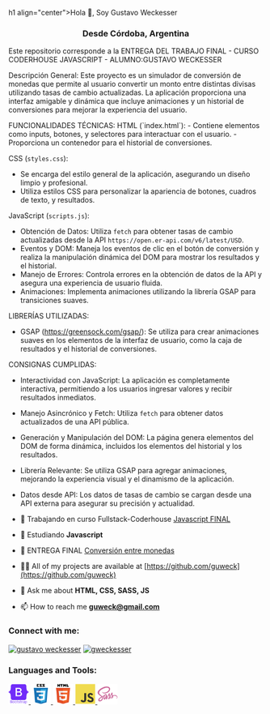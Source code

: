 h1 align="center">Hola 👋, Soy Gustavo Weckesser</h1>

<h3 align="center">Desde Córdoba, Argentina</h3>
<p> Este repositorio corresponde a la ENTREGA DEL TRABAJO FINAL - CURSO CODERHOUSE JAVASCRIPT - ALUMNO:GUSTAVO WECKESSER</p>
<p>Descripción General:  Este proyecto es un simulador de conversión de monedas que permite al usuario convertir un monto entre distintas divisas utilizando tasas de cambio actualizadas. La aplicación proporciona una interfaz amigable y dinámica que incluye animaciones y un historial de conversiones para mejorar la experiencia del usuario.</p>
<p>FUNCIONALIDADES TÉCNICAS:
HTML (`index.html`):
- Contiene elementos como inputs, botones, y selectores para interactuar con el usuario.
- Proporciona un contenedor para el historial de conversiones.

CSS (`styles.css`):
- Se encarga del estilo general de la aplicación, asegurando un diseño limpio y profesional.
- Utiliza estilos CSS para personalizar la apariencia de botones, cuadros de texto, y resultados.

JavaScript (`scripts.js`):
- Obtención de Datos: Utiliza `fetch` para obtener tasas de cambio actualizadas desde la API `https://open.er-api.com/v6/latest/USD`.
- Eventos y DOM: Maneja los eventos de clic en el botón de conversión y realiza la manipulación dinámica del DOM para mostrar los resultados y el historial.
- Manejo de Errores: Controla errores en la obtención de datos de la API y asegura una experiencia de usuario fluida.
- Animaciones: Implementa animaciones utilizando la librería GSAP para transiciones suaves.

LIBRERÍAS UTILIZADAS:
- GSAP (https://greensock.com/gsap/): Se utiliza para crear animaciones suaves en los elementos de la interfaz de usuario, como la caja de resultados y el historial de conversiones.

CONSIGNAS CUMPLIDAS:
- Interactividad con JavaScript: La aplicación es completamente interactiva, permitiendo a los usuarios ingresar valores y recibir resultados inmediatos.
- Manejo Asincrónico y Fetch: Utiliza `fetch` para obtener datos actualizados de una API pública.
- Generación y Manipulación del DOM: La página genera elementos del DOM de forma dinámica, incluidos los elementos del historial y los resultados.
- Librería Relevante: Se utiliza GSAP para agregar animaciones, mejorando la experiencia visual y el dinamismo de la aplicación.
- Datos desde API: Los datos de tasas de cambio se cargan desde una API externa para asegurar su precisión y actualidad.</p>



- 🔭 Trabajando en curso Fullstack-Coderhouse [Javascript FINAL](https://github.com/guweck/Coder-JS-FINAL-Gustavo-Weckesser)

- 🌱 Estudiando **Javascript**

- 👯 ENTREGA FINAL [Conversión entre monedas](https://github.com/guweck/Coder-JS-FINAL-Gustavo-Weckesser)

- 👨‍💻 All of my projects are available at [https://github.com/guweck](https://github.com/guweck)

- 💬 Ask me about **HTML, CSS, SASS, JS**

- 📫 How to reach me **guweck@gmail.com**

<h3 align="left">Connect with me:</h3>
<p align="left">
<a href="https://linkedin.com/in/gustavo weckesser" target="blank"><img align="center" src="https://raw.githubusercontent.com/rahuldkjain/github-profile-readme-generator/master/src/images/icons/Social/linked-in-alt.svg" alt="gustavo weckesser" height="30" width="40" /></a>
<a href="https://fb.com/gweckesser" target="blank"><img align="center" src="https://raw.githubusercontent.com/rahuldkjain/github-profile-readme-generator/master/src/images/icons/Social/facebook.svg" alt="gweckesser" height="30" width="40" /></a>
</p>

<h3 align="left">Languages and Tools:</h3>
<p align="left"> <a href="https://getbootstrap.com" target="_blank" rel="noreferrer"> <img src="https://raw.githubusercontent.com/devicons/devicon/master/icons/bootstrap/bootstrap-plain-wordmark.svg" alt="bootstrap" width="40" height="40"/> </a> <a href="https://www.w3schools.com/css/" target="_blank" rel="noreferrer"> <img src="https://raw.githubusercontent.com/devicons/devicon/master/icons/css3/css3-original-wordmark.svg" alt="css3" width="40" height="40"/> </a> <a href="https://www.w3.org/html/" target="_blank" rel="noreferrer"> <img src="https://raw.githubusercontent.com/devicons/devicon/master/icons/html5/html5-original-wordmark.svg" alt="html5" width="40" height="40"/> </a> <a href="https://developer.mozilla.org/en-US/docs/Web/JavaScript" target="_blank" rel="noreferrer"> <img src="https://raw.githubusercontent.com/devicons/devicon/master/icons/javascript/javascript-original.svg" alt="javascript" width="40" height="40"/> </a> <a href="https://sass-lang.com" target="_blank" rel="noreferrer"> <img src="https://raw.githubusercontent.com/devicons/devicon/master/icons/sass/sass-original.svg" alt="sass" width="40" height="40"/> </a> </p>
